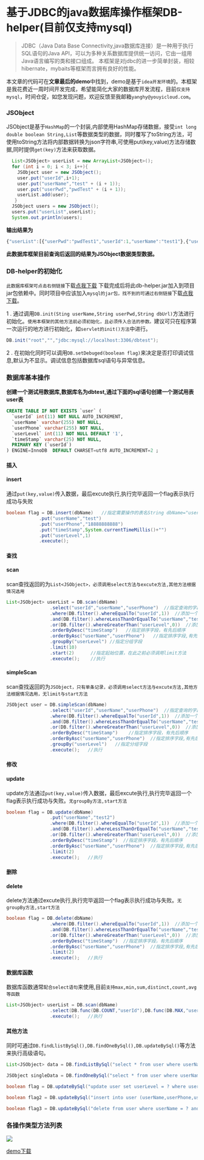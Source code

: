 # 基于JDBC的java数据库操作框架DB-helper(目前仅支持mysql)

> JDBC（Java Data Base Connectivity,java数据库连接）是一种用于执行SQL语句的Java API，可以为多种关系数据库提供统一访问，它由一组用Java语言编写的类和接口组成。
> 本框架是对jdbc的进一步简单封装，相较hibernate，mybaits等框架而言拥有良好的性能。

本文章的代码可在**文章最后的demo**中找到，demo是基于```idea开发环境```的。本框架是我花费近一周时间开发完成，希望能简化大家的数据库开发流程，目前```仅支持mysql```，时间仓促，如您发现问题，欢迎反馈至我邮箱```yanghy@youyicloud.com```。
### **JSObject**
   JSObject是基于```HashMap```的一个封装,内部使用HashMap存储数据，接受```int long double boolean String,List```等数据类型的数据，同时覆写了toString方法，可使用toString方法将内部数据转换为json字符串,可使用put(key,value)方法存储数据,同时提供```get(key)```方法来获取数据。
```java
  List<JSObject> userList = new ArrayList<JSObject>();
  for (int i = 0; i < 3; i++){
    JSObject user = new JSObject();
    user.put("userId",i+1);
    user.put("userName","test" + (i + 1));
    user.put("userPwd","pwdTest" + (i + 1));
    userList.add(user);
   }
  JSObject users = new JSObject();
  users.put("userList",userList);
  System.out.println(users);
```
**输出结果为**
```javascript
{"userList":[{"userPwd":"pwdTest1","userId":1,"userName":"test1"},{"userPwd":"pwdTest2","userId":2,"userName":"test2"},{"userPwd":"pwdTest3","userId":3,"userName":"test3"}]}
```
**此数据库框架目前查询后返回的结果为JSObject数据类型数据。**


### **DB-helper的初始化**
```此数据库框架可点击右侧链接```下载[点我下载](http://blog.youyicloud.com/data/DB_helper.jar)
下载完成后将此db-helper.jar加入到项目jar包依赖中。同时项目中应该加入```mysql的jar包，找不到的可通过右侧链接```下载[点我下载](http://blog.youyicloud.com/data/mysql-connector-java-5.1.6.jar)。

1 . 通过调用```DB.init(Sting userName,String userPwd,String dbUrl)```方法进行初始化。```使用本框架的其他方法前必须初始化，且必须传入合法的参数。```建议可只在程序第一次运行的地方进行初始化，如```servlet的init()方法```中进行。
```java
DB.init("root","","jdbc:mysql://localhost:3306/dbtest");
```
2 . 在初始化同时可以调用```DB.setDebuged(boolean flag)```来决定是否打印调试信息,默认为不显示。调试信息包括数据库sql语句与异常信息。

### **数据库基本操作**

**创建一个测试用数据库,数据库名为dbtest,通过下面的sql语句创建一个测试用表user表**
```sql
CREATE TABLE IF NOT EXISTS `user` (
  `userId` int(11) NOT NULL AUTO_INCREMENT,
  `userName` varchar(255) NOT NULL,
  `userPhone` varchar(255) NOT NULL,
  `userLevel` int(11) NOT NULL DEFAULT '1',
  `timeStamp` varchar(25) NOT NULL,
  PRIMARY KEY (`userId`)
) ENGINE=InnoDB  DEFAULT CHARSET=utf8 AUTO_INCREMENT=2 ;
```


#### **插入**
#### **insert**
通过```put(key,value)```传入数据，最后excute执行,执行完毕返回一个flag表示执行成功与失败
```java
boolean flag = DB.insert(dbName)   //指定需要操作的表名String dbName="user",下同
            .put("userName","test")
            .put("userPhone","18888888888")
            .put("timeStamp",System.currentTimeMillis()+"")
            .put("userLevel",1)
            .execute();
```
#### **查找**
#### **scan**
scan查找返回的为```List<JSObject>，必须调用select方法与excute方法,其他方法根据情况选用```
```java
List<JSObject> userList = DB.scan(dbName)
                .select("userId","userName","userPhone")  //指定查询的字段,也可通过"*"来查询全部字段
                .where(DB.filter().whereEqualTo("userId",1))  //添加一个where筛选器
                .and(DB.filter().whereLessThanOrEqualTo("userName","test"))     //添加一个and语句,在此之前必须调where方法
                .or(DB.filter().whereGreaterThan("userLevel",0))  //添加一个or语句,在此之前必须调where方法
                .orderByDesc("timeStamp")   //指定排序字段，有先后顺序
                .orderByAsc("userName","userPhone")   //指定排序字段,有先后顺序
                .groupBy("userLevel") //指定分组字段
                .limit(10)     
                .start(2)      //指定起始位置，在此之前必须调用limit方法
                .execute();    //执行
```

#### **simpleScan**
scan查找返回的为```JSObject，只有单条记录，必须调用select方法与excute方法,其他方法根据情况选用，无limit与start方法```
```java
JSObject user = DB.simpleScan(dbName)
                .select("userId","userName","userPhone")  //指定查询的字段,也可通过"*"来查询全部字段
                .where(DB.filter().whereEqualTo("userId",1))  //添加一个where筛选器
                .and(DB.filter().whereLessThanOrEqualTo("userName","test"))  //添加一个and语句,在此之前必须调where方法
                .or(DB.filter().whereGreaterThan("userLevel",0))  //添加一个or语句,在此之前必须调where方法
                .orderByDesc("timeStamp")    //指定排序字段，有先后顺序
                .orderByAsc("userName","userPhone")  //指定排序字段,有先后顺序
                .groupBy("userLevel")   //指定分组字段
                .execute();   //执行
```
#### **修改**
#### **update**
update方法通过```put(key,value)```传入数据，最后excute执行,执行完毕返回一个flag表示执行成功与失败。```无groupBy方法,start方法```
```java
boolean flag = DB.update(dbName)
                .put("userName","test2")
                .where(DB.filter().whereEqualTo("userId",1))  //添加一个where筛选器
                .and(DB.filter().whereLessThanOrEqualTo("userName","test"))  //添加一个and语句,在此之前必须调where方法
                .or(DB.filter().whereGreaterThan("userLevel",0))  //添加一个or语句,在此之前必须调where方法
                .orderByDesc("timeStamp")  //指定排序字段，有先后顺序
                .orderByAsc("userName","userPhone")  //指定排序字段,有先后顺序
                .limit(2)
                .execute();   //执行
```
#### **删除**
#### **delete**
delete方法通过excute执行,执行完毕返回一个flag表示执行成功与失败。```无groupBy方法,start方法```
```java
boolean flag = DB.delete(dbName)
                .where(DB.filter().whereEqualTo("userId",1))  //添加一个where筛选器
                .and(DB.filter().whereLessThanOrEqualTo("userName","test"))  //添加一个and语句,在此之前必须调where方法
                .or(DB.filter().whereGreaterThan("userLevel",0))  //添加一个or语句,在此之前必须调where方法
                .orderByDesc("timeStamp")  //指定排序字段，有先后顺序
                .orderByAsc("userName","userPhone")  //指定排序字段,有先后顺序
                .limit(2)
                .execute();   //执行
```
#### **数据库函数**
数据库函数通常```配合select语句```来使用,目前```支持max,min,sum,distinct,count,avg等函数```
```java
List<JSObject> userList = DB.scan(dbName)
                .select(DB.func(DB.COUNT,"userId"),DB.func(DB.MAX,"userPhone"))  //通过DB.func(函数名,列)来调用
                .execute();   //执行
```
#### **其他方法**
同时可通过```DB.findLlistBySql(),DB.findOneBySql(),DB.updateBySql()```等方法来执行高级语句。
```java
List<JSObject> data = DB.findListBySql("select * from user where userName = ? and userPhone = ?","test2","18888888888");

JSObject singleData = DB.findOneBySql("select * from user where userName = ? and userPhone = ?","test2","18888888888");

boolean flag = DB.updateBySql("update user set userLevel = ? where userName = ? and userPhone = ?",1,"test2","18888888888");

boolean flag2 = DB.updateBySql("insert into user (userName,userPhone,userLevel,timeStamp) values (?,?,?,?)","test2","18888888888",1,System.currentTimeMillis()+"");

boolean flag3 = DB.updateBySql("delete from user where userName = ? and userPhone = ?","test2","18888888888");
```

### **各操作类型方法列表**
![](http://blog.youyicloud.com/wp-content/uploads/2016/07/J6R75K65KL79243.png)

[demo下载](http://blog.youyicloud.com/wp-content/uploads/2016/07/DBTest.zip)
